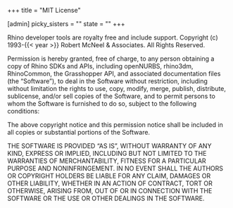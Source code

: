 +++
title = "MIT License"

[admin]
picky_sisters = ""
state = ""
+++

Rhino developer tools are royalty free and include support.
Copyright (c) 1993-{{< year >}} Robert McNeel & Associates. All Rights Reserved.

Permission is hereby granted, free of charge, to any person obtaining a copy of Rhino SDKs and APIs, including openNURBS, rhino3dm, RhinoCommon, the Grasshopper API, and associated documentation files (the “Software”), to deal in the Software without restriction, including without limitation the rights to use, copy, modify, merge, publish, distribute, sublicense, and/or sell copies of the Software, and to permit persons to whom the Software is furnished to do so, subject to the following conditions:

The above copyright notice and this permission notice shall be included in all copies or substantial portions of the Software.

THE SOFTWARE IS PROVIDED “AS IS”, WITHOUT WARRANTY OF ANY KIND, EXPRESS OR IMPLIED, INCLUDING BUT NOT LIMITED TO THE WARRANTIES OF MERCHANTABILITY, FITNESS FOR A PARTICULAR PURPOSE AND NONINFRINGEMENT. IN NO EVENT SHALL THE AUTHORS OR COPYRIGHT HOLDERS BE LIABLE FOR ANY CLAIM, DAMAGES OR OTHER LIABILITY, WHETHER IN AN ACTION OF CONTRACT, TORT OR OTHERWISE, ARISING FROM, OUT OF OR IN CONNECTION WITH THE SOFTWARE OR THE USE OR OTHER DEALINGS IN THE SOFTWARE.
